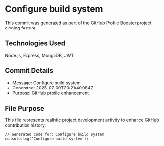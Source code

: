 # Configure build system

This commit was generated as part of the GitHub Profile Booster project cloning feature.

## Technologies Used
Node.js, Express, MongoDB, JWT

## Commit Details
- Message: Configure build system
- Generated: 2025-07-09T20:21:40.054Z
- Purpose: GitHub profile enhancement

## File Purpose
This file represents realistic project development activity to enhance GitHub contribution history.

```
// Generated code for: Configure build system
console.log('Configure build system');
```
